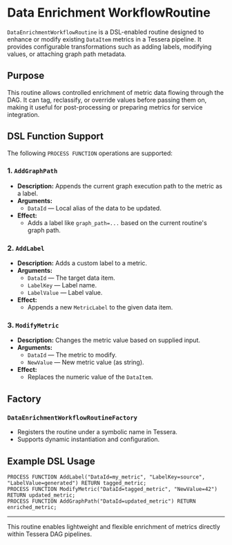 # Data Enrichment WorkflowRoutine

`DataEnrichmentWorkflowRoutine` is a DSL-enabled routine designed to enhance or modify existing `DataItem` metrics in a Tessera pipeline. It provides configurable transformations such as adding labels, modifying values, or attaching graph path metadata.

## Purpose
This routine allows controlled enrichment of metric data flowing through the DAG. It can tag, reclassify, or override values before passing them on, making it useful for post-processing or preparing metrics for service integration.

## DSL Function Support
The following `PROCESS FUNCTION` operations are supported:

### 1. `AddGraphPath`
- **Description:** Appends the current graph execution path to the metric as a label.
- **Arguments:**
  - `DataId` — Local alias of the data to be updated.
- **Effect:**
  - Adds a label like `graph_path=...` based on the current routine's graph path.

### 2. `AddLabel`
- **Description:** Adds a custom label to a metric.
- **Arguments:**
  - `DataId` — The target data item.
  - `LabelKey` — Label name.
  - `LabelValue` — Label value.
- **Effect:**
  - Appends a new `MetricLabel` to the given data item.

### 3. `ModifyMetric`
- **Description:** Changes the metric value based on supplied input.
- **Arguments:**
  - `DataId` — The metric to modify.
  - `NewValue` — New metric value (as string).
- **Effect:**
  - Replaces the numeric value of the `DataItem`.

## Factory
### `DataEnrichmentWorkflowRoutineFactory`
- Registers the routine under a symbolic name in Tessera.
- Supports dynamic instantiation and configuration.

## Example DSL Usage
```dsl
PROCESS FUNCTION AddLabel("DataId=my_metric", "LabelKey=source", "LabelValue=generated") RETURN tagged_metric;
PROCESS FUNCTION ModifyMetric("DataId=tagged_metric", "NewValue=42") RETURN updated_metric;
PROCESS FUNCTION AddGraphPath("DataId=updated_metric") RETURN enriched_metric;
```

---
This routine enables lightweight and flexible enrichment of metrics directly within Tessera DAG pipelines.